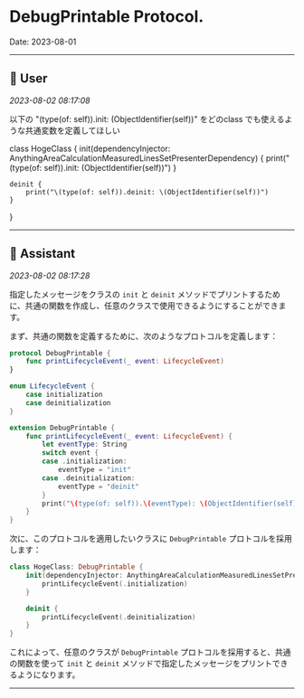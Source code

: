 # DebugPrintable Protocol.

Date: 2023-08-01

---

## 👤 User
*2023-08-02 08:17:08*

以下の "\(type(of: self)).init: \(ObjectIdentifier(self))" をどのclass でも使えるような共通変数を定義してほしい

class HogeClass {
    init(dependencyInjector: AnythingAreaCalculationMeasuredLinesSetPresenterDependency) {
        print("\(type(of: self)).init: \(ObjectIdentifier(self))")
    }

    deinit {
        print("\(type(of: self)).deinit: \(ObjectIdentifier(self))")
    }
}

---

## 🤖 Assistant
*2023-08-02 08:17:28*

指定したメッセージをクラスの `init` と `deinit` メソッドでプリントするために、共通の関数を作成し、任意のクラスで使用できるようにすることができます。

まず、共通の関数を定義するために、次のようなプロトコルを定義します：

```swift
protocol DebugPrintable {
    func printLifecycleEvent(_ event: LifecycleEvent)
}

enum LifecycleEvent {
    case initialization
    case deinitialization
}

extension DebugPrintable {
    func printLifecycleEvent(_ event: LifecycleEvent) {
        let eventType: String
        switch event {
        case .initialization:
            eventType = "init"
        case .deinitialization:
            eventType = "deinit"
        }
        print("\(type(of: self)).\(eventType): \(ObjectIdentifier(self))")
    }
}
```

次に、このプロトコルを適用したいクラスに `DebugPrintable` プロトコルを採用します：

```swift
class HogeClass: DebugPrintable {
    init(dependencyInjector: AnythingAreaCalculationMeasuredLinesSetPresenterDependency) {
        printLifecycleEvent(.initialization)
    }

    deinit {
        printLifecycleEvent(.deinitialization)
    }
}
```

これによって、任意のクラスが `DebugPrintable` プロトコルを採用すると、共通の関数を使って `init` と `deinit` メソッドで指定したメッセージをプリントできるようになります。

---
